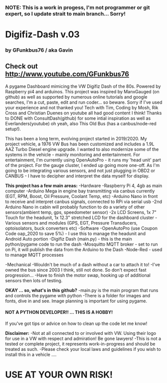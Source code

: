 ### NOTE: This is a work in progess, I'm not programmer or git expert, so I update strait to main branch... Sorry! ###

# Digifiz-Dash v.03
### by GFunkbus76 / aka Gavin
## Check out http://www.youtube.com/GFunkbus76

 A pygame Dashboard mimicing the VW Digifiz Dash of the 80s. Powered by Raspberry pi4 and arduinos. This project was inspired by ManxGauged (on github) as well as supported by numerous online tutorials and google searches, I'm a cut, paste, edit and run coder... so beware. Sorry if I've used your experience and not thanked you! Tech with Tim, Coding by Mosh, Rik Cross and Christian Duenes on youtube all had good content I think! Thanks to DONE with ConsultDash(github) for some intial inspiration as well as Everlanders(youtube) oh yeah, also This Old Bus (has a canbus/node-red setup!).
 
 This has been a long term, evolving project started in 2019/2020. My project vehicle, a 1976 VW Bus has been customized and 
 includes a 1.9L AAZ Turbo Diesel engine upgrade. I wanted to also modernize some of the systems in the vehicle - mainly
 monitoring and entertainment. For entertainment, I'm currently using OpenAutoPro - it runs my 'head unit' part of the project.
 For the gauge cluster, I ended up going more one-off. As I'm going to be integrating various sensors, and not just plugging 
 in OBD2 or CANBUS - I have to decipher and interpret the data myself for display.
 
**This project has a few main areas:** 
  -Hardware 
      -Raspberry Pi 4, 4gb as main computer
      -Arduino Mega in engine bay transmitting via canbus currently (EGT, RPM, Boost, Oil Pressure, Coolant Temp, etc)
      -Arduino Nano in front to receive and interpret canbus signals, connected to RPi via serial usb
      -2nd Arduino Nano in cabin will probably function to do a variety of other sensors(ambient temp, gps, speedometer sensor)
      -2x LCD Screens, 1x 7" Touch for the headunit, 1x 12.3" stretched LCD for the dashboard cluster
      -Various sensors and modules (GPS, EGT, Pressure Transducers, optoisolators, buck converters etc)
  -Software
      -OpenAutoPro (use Coupon Code oap_2020 to save 5%) - I use this to manage the headunit and Android Auto portion
      -Digifiz Dash (main.py) - this is the main python/pygame code to run the dash
      -Mosquitto MQTT broker - set to run on Pi, it will publish the data from the Arduino to the Dash
      -Node-Red - used to manage MQTT processes
      
  -Mechanical
      -Wouldn't be much of a dash without a car to attach it to!
      -I've owned the bus since 2003 I think, still not done. So don't expect fast progression...
      -Have to finish the motor swap, hooking up of additional sensors then lots of testing.
      
**OKAY ... so, what's in this github?**
-main.py is the main program that runs and controls the pygame with python
-There is a folder for images and fonts, dive in and see. Image planning is important for using pygame.

#### NOT A PYTHON DEVELOPER!! ... THIS IS A HOBBY! ####
   If you've got tips or advice on how to clean up the code let me know!
   

 
 **Disclaimer:**
    -Not at all connected to or involved with VW. Using their logo for use in a VW with respect and admiration! Be gone lawyers!
    -This is not a tested or complete project, it represents  work-in-progress and should be treated as such.
    -Please check your local laws and guidelines if you wish to install this in a vehicle ....
 
# USE AT YOUR OWN RISK!
